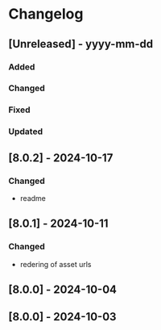 # Changelog
## [Unreleased] - yyyy-mm-dd

### Added

### Changed

### Fixed

### Updated

## [8.0.2] - 2024-10-17


### Changed
- readme

## [8.0.1] - 2024-10-11


### Changed
- redering of asset urls

## [8.0.0] - 2024-10-04


## [8.0.0] - 2024-10-03
